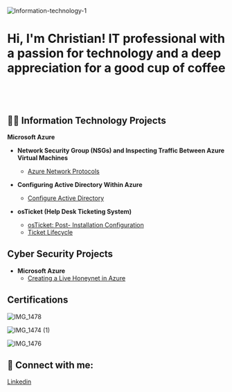 ![Information-technology-1](https://github.com/user-attachments/assets/3f116169-e587-4279-ba2a-4a2d1df2a417)



<h1>Hi, I'm Christian! IT professional with a passion for technology and a deep appreciation for a good cup of coffee

  <br/><a href="https://github.com/christianlizardo"></a>

<h2>👨‍💻 Information Technology Projects </h2>

<b>Microsoft Azure</b>

- <b>Network Security Group (NSGs) and Inspecting Traffic Between Azure Virtual Machines </b>
  - [Azure Network Protocols](https://github.com/christianlizardo/Azure-network-protocols)  <b><i> </b></i>
    
    
- <b>Configuring Active Directory Within Azure </b>
  - [Configure Active Directory ](https://github.com/christianlizardo/configuring-active-directory) <b><i> </b></i>
- <b>osTicket (Help Desk Ticketing System)</b>
  - [osTicket: Post- Installation Configuration ](https://github.com/ChristianLizardo/osTicket-Post--Installation-Configuration ) 
  - [Ticket Lifecycle ](https://github.com/ChristianLizardo/osTicket-Ticket-Lifecycle) 
    
<h2>Cyber Security Projects </h2> 

- <b>Microsoft Azure</b>
  - [Creating a Live Honeynet in Azure](https://github.com/ChristianLizardo/Creating-a-Live-Honeynet-in-Azure) <b><i> </b></i> 

<h2> Certifications </h2> 

![IMG_1478](https://github.com/user-attachments/assets/3f2155f2-a8ef-4f19-a27a-cf745c1471e8)



![IMG_1474 (1)](https://github.com/user-attachments/assets/88c8ef96-25cf-4b9a-84e9-66380e5cdf3c) 


![IMG_1476](https://github.com/user-attachments/assets/02544e46-08a1-49d3-adf7-0097f553609c)


<h2> 🤳 Connect with me:</h2>


[Linkedin](https://www.linkedin.com/in/clizardo96/) 
